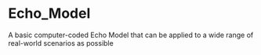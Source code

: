 # Echo_Model
A basic computer-coded Echo Model that can be  applied to a wide range of real-world scenarios as possible
